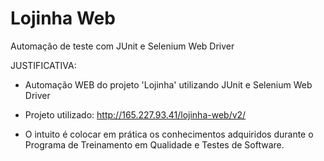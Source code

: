 # Lojinha Web
Automação de teste com JUnit e Selenium Web Driver 

JUSTIFICATIVA:

- Automação WEB do projeto 'Lojinha' utilizando JUnit e Selenium Web Driver 

- Projeto utilizado: http://165.227.93.41/lojinha-web/v2/

- O intuito é colocar em prática os conhecimentos adquiridos durante o Programa de Treinamento em Qualidade e Testes de Software.
